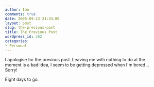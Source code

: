 ```yaml
---
author: Ian
comments: true
date: 2005-09-23 21:34:00
layout: post
slug: the-previous-post
title: The Previous Post
wordpress_id: 362
categories:
- Personal
---
```


I apologise for the previous post.  Leaving me with nothing to do at the moment is a bad idea, I seem to be getting depressed when I'm bored...  Sorry!  

Eight days to go.
